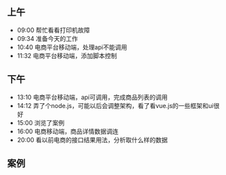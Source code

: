 ## 上午
* 09:00 帮忙看看打印机故障
* 09:34 准备今天的工作
* 10:40 电商平台移动端，处理api不能调用
* 11:32 电商平台移动端，添加脚本控制
## 下午
* 13:10 电商平台移动端，api可调用，完成商品列表的调用
* 14:12 弄了个node.js，可能以后会调整架构，看了看vue.js的一些框架和ui很好
* 15:00 浏览了案例
* 16:00 电商移动端，商品详情数据调连
* 20:00 看以前电商的接口结果用法，分析取什么样的数据
## 案例

